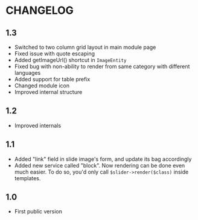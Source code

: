 CHANGELOG
=========

1.3
---

 * Switched to two column grid layout in main module page
 * Fixed issue with quote escaping
 * Added getImageUrl() shortcut in `ImageEntity`
 * Fixed bug with non-ability to render from same category with different languages
 * Added support for table prefix
 * Changed module icon
 * Improved internal structure

1.2
---

 * Improved internals

1.1
---

 * Added "link" field in slide image's form, and update its bag accordingly
 * Added new service called "block". Now rendering can be done even much easier. 
   To do so, you'd only call `$slider->render($class)` inside templates.

1.0
---

 * First public version